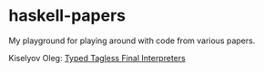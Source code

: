 # haskell-papers

My playground for playing around with code from various papers.

Kiselyov Oleg: [Typed Tagless Final Interpreters](http://okmij.org/ftp/tagless-final/course/lecture.pdf)
